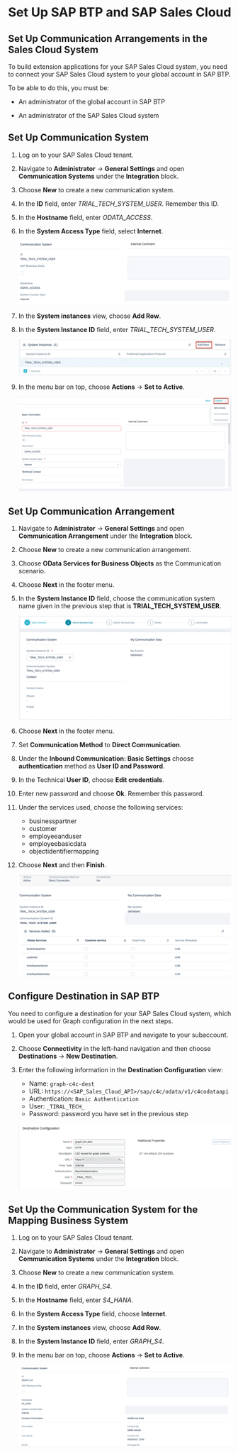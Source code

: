 # Set Up SAP BTP and SAP Sales Cloud
## Set Up Communication Arrangements in the Sales Cloud System

To build extension applications for your SAP Sales Cloud system, you need to connect your SAP Sales Cloud system to your global account in SAP BTP.

To be able to do this, you must be:

- An administrator of the global account in SAP BTP 

- An administrator of the SAP Sales Cloud system

## Set Up Communication System

1. Log on to your SAP Sales Cloud tenant.

2. Navigate to **Administrator** &rarr; **General Settings** and open **Communication Systems** under the **Integration** block.

3. Choose **New** to create a new communication system.

4. In the **ID** field, enter *TRIAL_TECH_SYSTEM_USER*. Remember this ID.

5. In the **Hostname** field, enter *ODATA_ACCESS*.

6. In the **System Access Type** field, select **Internet**.

    ![Setup System](./images/setup1.png)

7. In the **System instances** view, choose **Add Row**.

8. In the **System Instance ID** field, enter *TRIAL_TECH_SYSTEM_USER*.

    ![Setup System2](./images/setup2.png)

9. In the menu bar on top, choose **Actions** &rarr; **Set to Active**.

    ![Setup activate](./images/setup6.png)

## Set Up Communication Arrangement

1. Navigate to **Administrator** &rarr; **General Settings** and open **Communication Arrangement** under the **Integration** block.

2. Choose **New** to create a new communication arrangement.

3. Choose **OData Services for Business Objects** as the Communication scenario.

4. Choose **Next** in the footer menu.

5. In the **System Instance ID** field, choose the communication system name given in the previous step that is **TRIAL_TECH_SYSTEM_USER**.

    ![setup System3](./images/setup3.png)

6. Choose **Next** in the footer menu.

7. Set **Communication Method** to **Direct Communication**.

8. Under the **Inbound Communication: Basic Settings** choose **authentication** method as **User ID and Password**.

9. In the Technical **User ID**, choose **Edit credentials**.

10. Enter new password and choose **Ok**. Remember this password.

11. Under the services used, choose the following services:

    - businesspartner
    - customer
    - employeeanduser
    - employeebasicdata
    - objectidentifiermapping

12. Choose **Next** and then **Finish**.

    ![Setup System4](./images/setup4.png)

## Configure Destination in SAP BTP

You need to configure a destination for your SAP Sales Cloud system, which would be used for Graph configuration in the next steps.

1. Open your global account in SAP BTP and navigate to your subaccount.

2. Choose **Connectivity** in the left-hand navigation and then choose **Destinations** &rarr; **New Destination**.

3. Enter the following information in the **Destination Configuration** view:

    - Name: `graph-c4c-dest`
    - URL: `https://<SAP_Sales_Cloud_API>/sap/c4c/odata/v1/c4codataapi`
    - Authentication: `Basic Authentication`
    - User: `_TIRAL_TECH_`
    - Password: password you have set in the previous step

    ![Setup System5](./images/setup5.png)

## Set Up the Communication System for the Mapping Business System

1. Log on to your SAP Sales Cloud tenant.

2. Navigate to **Administrator** &rarr; **General Settings** and open **Communication Systems** under the **Integration** block.

3. Choose **New** to create a new communication system.

4. In the **ID** field, enter *GRAPH_S4*.

5. In the **Hostname** field, enter *S4_HANA*.

6. In the **System Access Type** field, choose **Internet**.

7. In the **System instances** view, choose **Add Row**.

8. In the **System Instance ID** field, enter *GRAPH_S4*.

9. In the menu bar on top, choose **Actions** &rarr; **Set to Active**.


    ![Setup7](./images/setup7.png)
